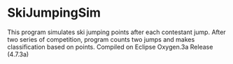 # SkiJumpingSim
This program simulates ski jumping points after each contestant jump.
After two series of competition, program counts two jumps and makes classification based on points.
Compiled on Eclipse Oxygen.3a Release (4.7.3a)
